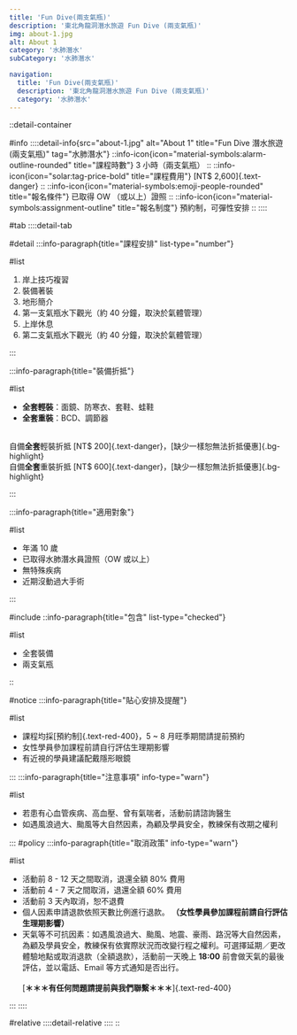 ```yaml
---
title: 'Fun Dive(兩支氣瓶)'
description: '東北角龍洞潛水旅遊 Fun Dive (兩支氣瓶)'
img: about-1.jpg
alt: About 1
category: '水肺潛水'
subCategory: '水肺潛水'

navigation:
  title: 'Fun Dive(兩支氣瓶)'
  description: '東北角龍洞潛水旅遊 Fun Dive (兩支氣瓶)'
  category: '水肺潛水'
---
```


::detail-container

#info
::::detail-info{src="about-1.jpg" alt="About 1" title="Fun Dive 潛水旅遊(兩支氣瓶)" tag="水肺潛水"}
::info-icon{icon="material-symbols:alarm-outline-rounded" title="課程時數"}
3 小時（兩支氣瓶）
::
::info-icon{icon="solar:tag-price-bold" title="課程費用"}
[NT$ 2,600]{.text-danger}
::
::info-icon{icon="material-symbols:emoji-people-rounded" title="報名條件"}
已取得 OW （或以上）證照
::
::info-icon{icon="material-symbols:assignment-outline" title="報名制度"}
預約制，可彈性安排
::
::::

#tab
::::detail-tab

#detail
:::info-paragraph{title="課程安排" list-type="number"}

#list

1. 岸上技巧複習
2. 裝備著裝
3. 地形簡介
4. 第一支氣瓶水下觀光（約 40 分鐘，取決於氣體管理）
5. 上岸休息
6. 第二支氣瓶水下觀光（約 40 分鐘，取決於氣體管理）

:::

:::info-paragraph{title="裝備折抵"}

#list

- **全套輕裝**：面鏡、防寒衣、套鞋、蛙鞋
- **全套重裝**：BCD、調節器
  <br />
  <br />

自備**全套**輕裝折抵 [NT$ 200]{.text-danger}，[缺少一樣恕無法折抵優惠]{.bg-highlight}  
自備**全套**重裝折抵 [NT$ 600]{.text-danger}，[缺少一樣恕無法折抵優惠]{.bg-highlight}

:::

:::info-paragraph{title="適用對象"}

#list

- 年滿 10 歲
- 已取得水肺潛水員證照（OW 或以上）
- 無特殊疾病
- 近期沒動過大手術

:::

#include
::info-paragraph{title="包含" list-type="checked"}

#list

- 全套裝備
- 兩支氣瓶

::

#notice
:::info-paragraph{title="貼心安排及提醒"}

#list

- 課程均採[預約制]{.text-red-400}，5 ~ 8 月旺季期間請提前預約
- 女性學員參加課程前請自行評估生理期影響
- 有近視的學員建議配戴隱形眼鏡

:::
:::info-paragraph{title="注意事項" info-type="warn"}

#list

- 若患有心血管疾病、高血壓、曾有氣喘者，活動前請諮詢醫生
- 如遇風浪過大、颱風等大自然因素，為顧及學員安全，教練保有改期之權利

:::
#policy
:::info-paragraph{title="取消政策" info-type="warn"}

#list

- 活動前 8 - 12 天之間取消，退還全額 80% 費用
- 活動前 4 - 7 天之間取消，退還全額 60% 費用
- 活動前 3 天內取消，恕不退費
- 個人因素申請退款依照天數比例進行退款。
  **（女性學員參加課程前請自行評估生理期影響）**
- 天氣等不可抗因素：如遇風浪過大、颱風、地震、豪雨、路況等大自然因素，為顧及學員安全，教練保有依實際狀況而改變行程之權利。可選擇延期／更改體驗地點或取消退款（全額退款），活動前一天晚上 **18:00** 前會做天氣的最後評估，並以電話、Email 等方式通知是否出行。
  <br /><br />
  [**＊＊＊有任何問題請提前與我們聯繫＊＊＊**]{.text-red-400}

:::
::::

#relative
::::detail-relative
::::
::
